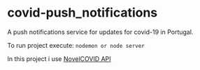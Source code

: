 # covid-push_notifications
A push notifications service for updates for covid-19 in Portugal.

To run project execute:
`nodemon or node server`

In this project i use [NovelCOVID API](https://github.com/NovelCOVID/API)
